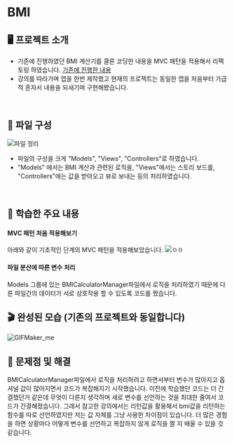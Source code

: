 # BMI

## 🖥️ 프로젝트 소개

- 기존에 진행하였던 BMI 계산기를 클론 코딩한 내용을 MVC 패턴을 적용해서 리팩토링 하였습니다.
[기존에 진행한 내용](https://github.com/kangsworkspace/BMI)
- 강의를 따라가며 앱을 한번 제작했고 현재의 프로젝트는 동일한 앱을 처음부터 가급적 혼자서 내용을 되새기며 구현해봤습니다.
<br>

## 👀 파일 구성
![파일 정리](https://github.com/kangsworkspace/BMI-Refectoring/assets/141600830/a980c39d-1370-4f0e-a9ba-57fb533e0470)

-  파일의 구성을 크게 "Models", "Views", "Controllers"로 하였습니다.
- "Models" 에서는 BMI 계산과 관련된 로직을, "Views"에서는 스토리 보드를, "Controllers"에는 값을 받아오고 뷰로 보내는 등의 처리하였습니다.
<br>

## 📌 학습한 주요 내용
#### MVC 패턴 처음 적용해보기

아래와 같이 기초적인 단계의 MVC 패턴을 적용해보았습니다.
![ㅇㅇ](https://github.com/kangsworkspace/BMI-Refectoring/assets/141600830/6edee125-0f6c-4956-b427-1473819b93b6)

#### 파일 분산에 따른 변수 처리

Models 그룹에 있는 BMICalculatorManager파일에서 로직을 처리하였기 때문에 다른 파일간의 데이터가 서로 상호작용 할 수 있도록 코드를 짰습니다.



## 🎬 완성된 모습 (기존의 프로젝트와 동일합니다)

![GIFMaker_me](https://github.com/kangsworkspace/BMI/assets/141600830/0f298d1d-f275-4bce-95bd-949973f6d400)


## 🙉 문제점 및 해결

BMICalculatorManager파일에서 로직을 처리하려고 하면서부터 변수가 많아지고 옵셔널 값이 많아지면서 코드가 복잡해지기 시작했습니다.
이전에 학습했던 코드는 더 간결했던거 같은데 무엇이 다른지 생각하며 새로 변수를 선언하는 것을 최대한 줄여서 코드가 간결해졌습니다.
그래서 참고한 강의에서는 리턴값을 활용해서 bmi값을 리턴하는 함수를 따로 선언하였지만 저는 값 자체를 그냥 사용한 차이점이 있습니다.
더 많은 경험을 하면 상황마다 어떻게 변수를 선언하고 복잡하지 않게 로직을 짤 지 배울 수 있을 것 같습니다.
   
   

